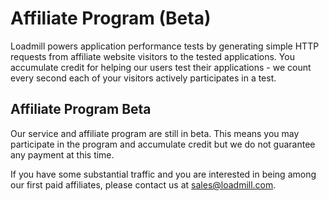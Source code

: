 # Affiliate Program \(Beta\)

Loadmill powers application performance tests by generating simple HTTP requests from affiliate website visitors to the tested applications. You accumulate credit for helping our users test their applications - we count every second each of your visitors actively participates in a test.

## Affiliate Program Beta

Our service and affiliate program are still in beta. This means you may participate in the program and accumulate credit but we do not guarantee any payment at this time.

If you have some substantial traffic and you are interested in being among our first paid affiliates, please contact us at [sales@loadmill.com](mailto:ido@loadmill.com).

